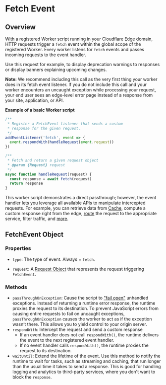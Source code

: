 # Fetch Event

## Overview

With a registered Worker script running in your Cloudflare Edge domain, HTTP requests trigger a `fetch` event within the global scope of the registered Worker. Every worker listens for `fetch` events and passes incoming requests to the event handler.

Use this request for example, to display deprecation warnings to responses or display banners explaining upcoming changes.

**Note:** We recommend including this call as the very first thing your worker does in its fetch event listener. If you do not include this call and your worker encounters an uncaught exception while processing your request, your end user sees an edge-level error page instead of a response from your site, application, or API.


**Example of a basic Worker script**

```javascript
/**
 * Register a FetchEvent listener that sends a custom
 * response for the given request.
 */
addEventListener('fetch', event => {
  event.respondWith(handleRequest(event.request))
})

/**
 * Fetch and return a given request object
 * @param {Request} request
 */
async function handleRequest(request) {
  const response = await fetch(request)
  return response
}
```

This worker script demonstrates a direct passthrough; however, the event handler lets you leverage all available APIs to manipulate intercepted requests. For example, you can retrieve data from [Cache](/reference/runtime/apis/cache), compute a custom response right from the edge, [route](https://github.com/cloudflare/worker-template-router) the request to the appropriate service, filter traffic, and [more](/templates).

## FetchEvent Object

### Properties

* `type`: The type of event. Always = `fetch`.

* `request`: A [Request Object](../fetch#Request) that represents the request triggering `FetchEvent`.

### Methods


* `passThroughOnException`: Cause the script to ["fail open"](https://community.microfocus.com/t5/Security-Blog/Security-Fundamentals-Part-1-Fail-Open-vs-Fail-Closed/ba-p/283747) unhandled exceptions. Instead of returning a runtime error response, the runtime proxies the request to its destination. To prevent JavaScript errors from causing entire requests to fail on uncaught exceptions, `passThroughOnException` causes the worker to act as if the exception wasn’t there. This allows you to yield control to your origin server.
* `respondWith`: Intercept the request and send a custom response
	* If an event handler does not call `respondWith()`, the runtime delivers the event to the next registered event handler.
	* If no event handler calls `respondWith()`, the runtime proxies the request to its destination.
* `waitUntil`: Extend the lifetime of the event. Use this method to notify the runtime to wait for tasks, such as streaming and caching, that run longer than the usual time it takes to send a response. This is good for handling logging and analytics to third-party services, where you don't want to block the `response`.
